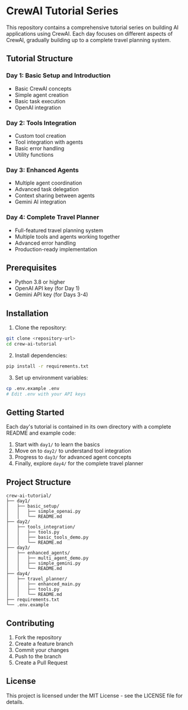 # CrewAI Tutorial Series

This repository contains a comprehensive tutorial series on building AI applications using CrewAI. Each day focuses on different aspects of CrewAI, gradually building up to a complete travel planning system.

## Tutorial Structure

### Day 1: Basic Setup and Introduction
- Basic CrewAI concepts
- Simple agent creation
- Basic task execution
- OpenAI integration

### Day 2: Tools Integration
- Custom tool creation
- Tool integration with agents
- Basic error handling
- Utility functions

### Day 3: Enhanced Agents
- Multiple agent coordination
- Advanced task delegation
- Context sharing between agents
- Gemini AI integration

### Day 4: Complete Travel Planner
- Full-featured travel planning system
- Multiple tools and agents working together
- Advanced error handling
- Production-ready implementation

## Prerequisites

- Python 3.8 or higher
- OpenAI API key (for Day 1)
- Gemini API key (for Days 3-4)

## Installation

1. Clone the repository:
```bash
git clone <repository-url>
cd crew-ai-tutorial
```

2. Install dependencies:
```bash
pip install -r requirements.txt
```

3. Set up environment variables:
```bash
cp .env.example .env
# Edit .env with your API keys
```

## Getting Started

Each day's tutorial is contained in its own directory with a complete README and example code:

1. Start with `day1/` to learn the basics
2. Move on to `day2/` to understand tool integration
3. Progress to `day3/` for advanced agent concepts
4. Finally, explore `day4/` for the complete travel planner

## Project Structure

```
crew-ai-tutorial/
├── day1/
│   ├── basic_setup/
│   │   ├── simple_openai.py
│   │   └── README.md
├── day2/
│   ├── tools_integration/
│   │   ├── tools.py
│   │   ├── basic_tools_demo.py
│   │   └── README.md
├── day3/
│   ├── enhanced_agents/
│   │   ├── multi_agent_demo.py
│   │   ├── simple_gemini.py
│   │   └── README.md
├── day4/
│   ├── travel_planner/
│   │   ├── enhanced_main.py
│   │   ├── tools.py
│   │   └── README.md
├── requirements.txt
└── .env.example
```

## Contributing

1. Fork the repository
2. Create a feature branch
3. Commit your changes
4. Push to the branch
5. Create a Pull Request

## License

This project is licensed under the MIT License - see the LICENSE file for details.
